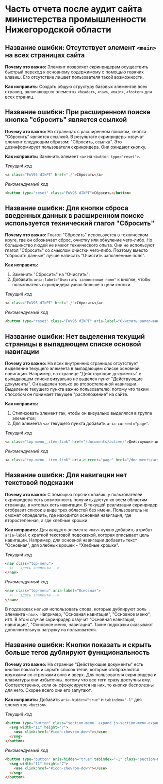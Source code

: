 # Часть отчета после аудит сайта министерства промышленности Нижегородской области
## Название ошибки: Отсутствует элемент `<main>` на всех страницах сайта
**Почему это важно:** Элемент позволяет скринридерам осуществить быстрый переход к основному содержимому с помощью горячих клавиш. Его отсутствие лишает пользователя такой возможности.

**Как исправить**: Создать общую структуру базовых элементов всех страниц, включающюю элементы `<header>`, `<nav>`, `<main>`, `<footer>` для всех страниц.

## Название ошибки: При расширенном поиске кнопка "сбросить" является ссылкой
**Почему это важно:** На страницах с расширенном поиском, кнопка "Сбросить" является ссылкой. В результате скринридеры озвучат элемент следующим образом: "Сбросить, ссылка". Это дезинформирует пользователя скринридера. Они ожидают кнопку.

**Как исправить:** Заменить элемент `<a>` на `<button type="reset">`.

*Текущий код*
```html
<a class="FuV95 dIkPT" href="./">Сбросить</a>
```
*Рекомендуемый код*
```html
<button type="reset" class="FuV95 dIkPT">Сбросить</button>
```

## Название ошибки: Для кнопки сброса введенных данных в расширенном поиске используется технический глагол "Сбросить"
**Почему это важно:** Глагол "Сбросить" используется в техническом круге, где он обозначает сброс, очистку или обнуление чего-либо. Но большинство людей не имеют технического опыта. Они не используют глагол "Сбросить" со смыслом очистки чего-либо. Поэтому вместо "сбросить данные" лучше написать "Очистить заполненные поля".

**Как исправить:** 
1. Заменить "Сбросить" на "Очистить";
2. Добавить `aria-label="Очистить заполненные поля"` к кнопке, чтобы пользователь скринридера узнал больше о цели кнопки.
   
*Текущий код*
```html
<a class="FuV95 dIkPT" href="./">Сбросить</a>
```
*Рекомендуемый код*
```html
<button type="reset" class="FuV95 dIkPT" aria-label="Очистить заполненные поля">Очистить</button>
```

## Название ошибки: Нет выделения текущий страницы в выпадающем списке основой навигации
**Почему это важно:** На всех внутренних страницах отсутствует выделение текущего элемента в выпадающем списке основной навигации. Например, на странице "Действующие документы" в выпадающем списке визуально не выделен пункт "Действующие документы". Он выделен только во второстепенной навигации. Выделение текущего пункта важно пользователю, потому что таким способом он понимает текущее "расположение" на сайте.

**Как исправить:**
1. Стилизовать элемент так, чтобы он визуально выделялся в группе элементов;
2. Для элемента `<a>` текущего пункта добавить `aria-current="page"`.

*Текущий код*
```html
<a class="top-menu__item-link" href="/documents/active/">Действующие документы</a>
```
*Рекомендуемый код*
```html
<a class="top-menu__item-link" aria-current="page" href="/documents/active/">Действующие документы</a>
```

## Название ошибки: Для навигации нет текстовой подсказки
**Почему это важно:** С помощью горячих клавиш у пользователей скринридера есть возможность получить доступ ко всем областям страницы, в которых есть навигация. В текущей реализации скринридер отобразит список в виде трех областей без имени. Пользователь не сможет определить, где находится основная навигация, где второстепенная, а где хлебные крошки.

**Как исправить:** Для каждого элемента `<nav>` нужно добавить атрибут `aria-label` с краткой текстовой подсказкой, которая описывает цель навигации. Например, для основной навигации добавить текст "Основная", для хлебных крошек - "Хлебные крошки".

*Текущий код*
```html
<nav class="top-menu">
  <!-- здесь элементы -->
</nav>
```
*Рекомендуемый код*
```html
<nav class="top-menu" aria-label="Основная">
  <!-- здесь элементы -->
</nav>
```

В подсказках нельзя использовать слова, которые дублируют роль элемента `<nav>`. Например, "Основная навигация", "Основное меню", итп. В этом случае скринридер озвучит "Основная навигация, навигация", "Основное меню, навигация".  Такие подсказки оказывают дополнительную нагрузку на пользователя.

## Название ошибки: Кнопки показать и скрыть больше тегов дублируют функциональность
**Почему это важно:** На странице "Действующие документы" есть кнопки показать и скрыть список тегов, которые отображаются кружками со стрелками вниз и вверх. Для пользователя скринридера и клавиатуры они избыточны, потому что все теги сразу доступны ему. Соответственно, если он сфокусируется на них, то кнопки бесполезны для него. Скорее всего они его запутают.

**Как исправить:** Добавить `aria-hidden="true"` и `tabindex="-1"` для элементов `<button>`.

*Текущий код*
```html
<button type="button" class="section-menu__expand js-section-menu-expand">
  <svg width="11" height="7">
    <use xlink:href="#icon-chevron-down"></use>
  </svg>
</button>
```
*Рекомендуемый код*
```html
<button type="button" aria-hidden="true" tabindex="-1" class="section-menu__expand js-section-menu-expand">
  <svg width="11" height="7">
    <use xlink:href="#icon-chevron-down"></use>
  </svg>
</button>
```
